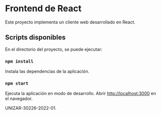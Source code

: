 # Frontend de React

Este proyecto implementa un cliente web desarrollado en React.

## Scripts disponibles

En el directorio del proyecto, se puede ejecutar:

### `npm install`

Instala las dependencias de la aplicación.

### `npm start`

Ejecuta la aplicación en modo de desarrollo.
Abrir [http://localhost:3000](http://localhost:3000) en el navegador.


UNIZAR-30226-2022-01.
